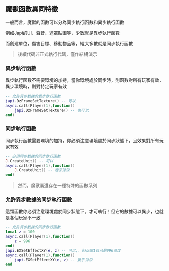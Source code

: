 ## 魔獸函數異同特徵

一般而言，魔獸的函數可以分為同步執行函數和異步執行函數

例如Japi的UI、聲音、遮罩貼圖等，少數就是異步執行函數

而創建單位，傷害目標、移動物品等，絕大多數就是同步執行函數

> 後續代碼非正式執行代碼，僅作結構演示

### 異步執行函數

異步執行函數不需要環境的加持，當你環境處於同步時，則函數對所有玩家有效，異步環境時，則對特定玩家有效

```lua
-- 允許異步數據的異步執行函數
japi.DzFrameSetTexture() -- 可以
async.call(Player(1),function()
    japi.DzFrameSetTexture() -- 也可以
end)
```

### 同步執行函數

同步執行函數需要環境的加持，你必須注意環境處於同步狀態下，且效果對所有玩家有效

```lua
-- 必須同步數據的同步執行函數
J.CreateUnit() -- 可以
async.call(Player(1),function()
    J.CreateUnit() -- 幾乎涼涼
end)
```

> 然而，魔獸裏還存在一種特殊的函數系列

### 允許異步數據的同步執行函數

這類函數你必須注意環境處於同步狀態下，才可執行！但它的數據可以異步，也就是各個玩家不一致

```lua
-- 允許異步數據的同步執行函數
local z = 100
async.call(Player(1),function()
    z = 996
end)
japi.EXSetEffectXY(e, z) -- 可以,，但玩家1自己是996高度
async.call(Player(1),function()
    japi.EXSetEffectXY(e, z) -- 幾乎涼涼
end
```

